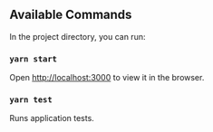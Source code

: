 ## Available Commands

In the project directory, you can run:

### `yarn start`

Open [http://localhost:3000](http://localhost:3000) to view it in the browser.

### `yarn test`

Runs application tests.
